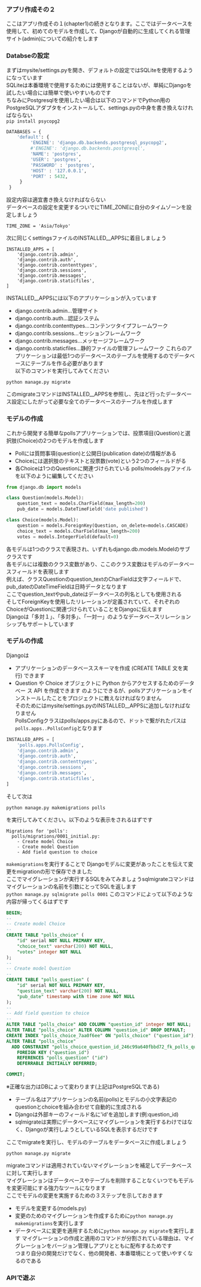 ### アプリ作成その２
ここはアプリ作成その１(chapter1)の続きとなります。ここではデータベースを使用して、初めてのモデルを作成して、Djangoが自動的に生成してくれる管理サイト(admin)についての紹介をします  

### Databseの設定
まずはmysite/settings.pyを開き、デフォルトの設定ではSQLiteを使用するようになっています  
SQLiteは本番環境で使用するためには使用することはないが、単純にDjangoを試したい場合には簡単で使いやすいものです  
ちなみにPostgresqlを使用したい場合は以下のコマンドでPython用のPostgreSQLアダプタをインストールして、settings.pyの中身を書き換えなければならない  
`pip install psycopg2`
```python:settings.py
DATABASES = {
    'default': {
         'ENGINE': 'django.db.backends.postgresql_psycopg2',
         #'ENGINE': 'django.db.backends.postgresql',
         'NAME': 'postgres',
         'USER': 'postgres',
         'PASSWORD' : 'postgres',
         'HOST' : '127.0.0.1',
         'PORT' : 5432,
     }
 }
 ```
設定内容は適宜書き換えなければならない  
データベースの設定を変更するついでにTIME_ZONEに自分のタイムゾーンを設定しましょう
```
TIME_ZONE = 'Asia/Tokyo'
```

次に同じくsettingsファイルのINSTALLED__APPSに着目しましょう
```
INSTALLED_APPS = [
    'django.contrib.admin',
    'django.contrib.auth',
    'django.contrib.contenttypes',
    'django.contrib.sessions',
    'django.contrib.messages',
    'django.contrib.staticfiles',
]
```
INSTALLED__APPSには以下のアプリケーションが入っています
- django.contrib.admin…管理サイト
- django.contrib.auth…認証システム
- django.contrib.contenttypes…コンテンツタイプフレームワーク
- django.contrib.sessions…セッションフレームワーク
- django.contrib.messages…メッセージフレームワーク
- django.contrib.staticfiles…静的ファイルの管理フレームワーク
これらのアプリケーションは最低1つのデータベースのテーブルを使用するのでデータベースにテーブルを作る必要があります  
以下のコマンドを実行してみてください
```
python manage.py migrate
```
このmigrateコマンドはINSTALLED__APPSを参照し、先ほど行ったデータベース設定にしたがって必要な全てのデータベースのテーブルを作成します  

### モデルの作成
これから開発する簡単なpollsアプリケーションでは、投票項目(Question)と選択肢(Choice)の2つのモデルを作成します  
- Pollには質問事項(question)と公開日(publication date)の情報がある  
- Choiceには選択肢のテキストと投票数(vote)という2つのフィールドがる
- 各Choiceは1つのQuestionに関連づけられている
polls/models.pyファイルを以下のように編集してください
```python:models.py
from django.db import models

class Question(models.Model):
    question_text = models.CharField(max_length=200)
    pub_date = models.DateTimeField('date published')

class Choice(models.Model):
    question = models.ForeignKey(Question, on_delete=models.CASCADE)
    choice_text = models.CharField(max_length=200)
    votes = models.IntegerField(default=0)
```
各モデルは1つのクラスで表現され、いずれもdjango.db.models.Modelのサブクラスです  
各モデルには複数のクラス変数があり、ここのクラス変数はモデルのデータベースフィールドを表現します  
例えば、クラスQuestionのquestion_textのCharFieldは文字フィールドで、  
pub_dateのDateTimeFieldは日時データとなります  
ここでquestion_textやpub_dateはデータベースの列名としても使用される  
そしてForeignKeyを使用したリレーションが定義されていて、それぞれのChoiceがQuestionに関連づけられていることをDjangoに伝えます  
Djangoは「多対１」、「多対多」、「一対一」のようなデータベースリレーションシップもサポートしています  

### モデルの作成
Djangoは
- アプリケーションのデータベーススキーマを作成 (CREATE TABLE 文を実行) できます
- Question や Choice オブジェクトに Python からアクセスするためのデータベー ス API を作成できます
のようにできるが、pollsアプリケーションをインストールしたことをプロジェクトに教えなければなりません  
そのためにはmysite/settings.pyのINSTALLED__APPSに追加しなければなりません  
PollsConfigクラスはpolls/apps.pyにあるので、ドットで繋がれたパスは`polls.apps..PollsConfig`となります   
```python:settings.py
INSTALLED_APPS = [
    'polls.apps.PollsConfig',
    'django.contrib.admin',
    'django.contrib.auth',
    'django.contrib.contenttypes',
    'django.contrib.sessions',
    'django.contrib.messages',
    'django.contrib.staticfiles',
]
```
そして次は
```
python manage.py makemigrations polls
```
を実行してみてください。以下のような表示をされるはずです
```
Migrations for 'polls':
  polls/migrations/0001_initial.py:
    - Create model Choice
    - Create model Question
    - Add field question to choice
```
`makemigrations`を実行することで Djangoモデルに変更があったことを伝えて変更をmigrationの形で保存できました  
ここでマイグレーションが実行するSQLをみてみましょうsqlmigrateコマンドはマイグレーションの名前を引数にとってSQLを返します  
`python manage.py sqlmigrate polls 0001`
このコマンドによって以下のような内容が帰ってくるはずです
```sql
BEGIN;
--
-- Create model Choice
--
CREATE TABLE "polls_choice" (
    "id" serial NOT NULL PRIMARY KEY,
    "choice_text" varchar(200) NOT NULL,
    "votes" integer NOT NULL
);
--
-- Create model Question
--
CREATE TABLE "polls_question" (
    "id" serial NOT NULL PRIMARY KEY,
    "question_text" varchar(200) NOT NULL,
    "pub_date" timestamp with time zone NOT NULL
);
--
-- Add field question to choice
--
ALTER TABLE "polls_choice" ADD COLUMN "question_id" integer NOT NULL;
ALTER TABLE "polls_choice" ALTER COLUMN "question_id" DROP DEFAULT;
CREATE INDEX "polls_choice_7aa0f6ee" ON "polls_choice" ("question_id");
ALTER TABLE "polls_choice"
  ADD CONSTRAINT "polls_choice_question_id_246c99a640fbbd72_fk_polls_question_id"
    FOREIGN KEY ("question_id")
    REFERENCES "polls_question" ("id")
    DEFERRABLE INITIALLY DEFERRED;

COMMIT;
```
※正確な出力はDBによって変わります(上記はPostgreSQLである)  
- テーブル名はアプリケーションの名前(polls)とモデルの小文字表記のquestionとchoiceを組み合わせて自動的に生成される  
- Djangoは外部キーのフィールド名に'id'を追加します(例:question_id)  
- sqlmigrateは実際にデータベースにマイグレーションを実行するわけではなく、Djangoが実行しようとしているSQLを表示するだけです  

ここでmigrateを実行し、モデルのテーブルをデータベースに作成しましょう
```
python manage.py migrate
```
migrateコマンドは適用されていないマイグレーションを補足してデータベースに対して実行します  
マイグレーションはデータベースやテーブルを削除することなくいつでもモデルを変更可能にする強力なツールになります  
ここでモデルの変更を実施するための３ステップを示しておきます
- モデルを変更する(models.py)
- 変更のためのマイグレーションを作成するために`python manage.py makemigrations`を実行します
- データベースに変更を適用するために`python manage.py migrate`を実行します
マイグレーションの作成と適用のコマンドが分割されている理由は、マイグレーションをバージョン管理しアプリとともに配布するためです  
つまり自分の開発だけでなく、他の開発者、本番環境にとって使いやすくなるのである  

### APIで遊ぶ







